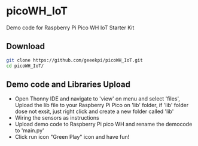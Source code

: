 # picoWH_IoT
Demo code for Raspberry Pi Pico WH IoT Starter Kit

## Download 
```bash
git clone https://github.com/geeekpi/picoWH_IoT.git 
cd picoWH_IoT/
```
## Demo code and Libraries Upload 
* Open Thonny IDE and navigate to 'view' on menu and select 'files',
Upload the lib file to your Raspberry Pi Pico on 'lib' folder, if 'lib' folder dose not exsit, just right click and create a new folder called 'lib' 
* Wiring the sensors as instructions 
* Upload demo code to Raspberry Pi pico WH and rename the democode to 'main.py'
* Click run icon "Green Play" icon and have fun!

